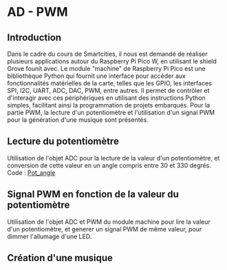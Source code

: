 # AD - PWM
## Introduction
Dans le cadre du cours de Smartcities, il nous est demandé de réaliser plusieurs applications autour du Raspberry Pi Pico W, en utilisant le shield Grove founit avec.
Le module "machine" de Raspberry Pi Pico est une bibliothèque Python qui fournit une interface pour accéder aux fonctionnalités matérielles de la carte, telles que les GPIO, les interfaces SPI, I2C, UART, ADC, DAC, PWM, entre autres. Il permet de contrôler et d'interagir avec ces périphériques en utilisant des instructions Python simples, facilitant ainsi la programmation de projets embarqués. 
Pour la partie PWM, la lecture d'un potentiomètre et l'utilisation d'un signal PWM pour la génération d'une musique sont présentés.
## Lecture du potentiomètre
Utilisation de l'objet ADC pour la lecture de la valeur d'un potentiomètre, et conversion de cette valeur en un angle compris entre 30 et 330 degrés. <BR>
Code : [Pot_angle](https://github.com/hepl-leclercq/smartcities/blob/52242becf5d6158fb5e8ecf648cea9acf3f825bd/AD_PWM/Pot_angle.py)

## Signal PWM en fonction de la valeur du potentiomètre
  Utilisation de l'objet ADC et PWM du module machine pour lire la valeur d'un potentiomètre, et generer un signal PWM de même valeur, pour dimmer l'allumage d'une LED.

## Création d'une musique
